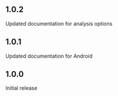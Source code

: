 ## 1.0.2
Updated documentation for analysis options

## 1.0.1
Updated documentation for Android

## 1.0.0
Initial release
